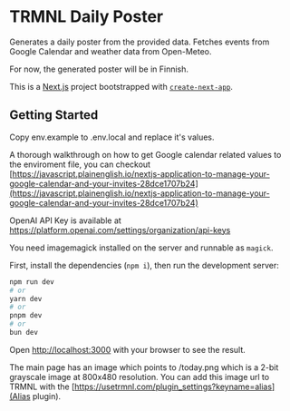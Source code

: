 # TRMNL Daily Poster
Generates a daily poster from the provided data. Fetches events from Google Calendar and weather data from Open-Meteo.

For now, the generated poster will be in Finnish.

This is a [Next.js](https://nextjs.org) project bootstrapped with [`create-next-app`](https://nextjs.org/docs/app/api-reference/cli/create-next-app).

## Getting Started

Copy env.example to .env.local and replace it's values.

A thorough walkthrough on how to get Google calendar related values to the enviroment file, you can checkout [https://javascript.plainenglish.io/nextjs-application-to-manage-your-google-calendar-and-your-invites-28dce1707b24](https://javascript.plainenglish.io/nextjs-application-to-manage-your-google-calendar-and-your-invites-28dce1707b24)

OpenAI API Key is available at https://platform.openai.com/settings/organization/api-keys

You need imagemagick installed on the server and runnable as `magick`.

First, install the dependencies (`npm i`), then run the development server:

```bash
npm run dev
# or
yarn dev
# or
pnpm dev
# or
bun dev
```

Open [http://localhost:3000](http://localhost:3000) with your browser to see the result.

The main page has an image which points to /today.png which is a 2-bit grayscale image at 800x480 resolution.
You can add this image url to TRMNL with the [https://usetrmnl.com/plugin_settings?keyname=alias](Alias plugin).